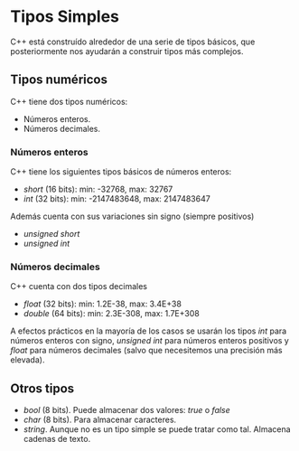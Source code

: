 # Tipos Simples

C++ está construído alrededor de una serie de tipos básicos, que posteriormente nos ayudarán a construir tipos más complejos.

## Tipos numéricos

C++ tiene dos tipos numéricos:

- Números enteros.
- Números decimales.

### Números enteros

C++ tiene los siguientes tipos básicos de números enteros:

- _short_ (16 bits): min: -32768, max: 32767
- _int_ (32 bits): min: -2147483648, max: 2147483647

Además cuenta con sus variaciones sin signo (siempre positivos)

- _unsigned short_
- _unsigned int_

### Números decimales

C++ cuenta con dos tipos decimales

- _float_ (32 bits): min: 1.2E-38, max: 3.4E+38
- _double_ (64 bits): min: 2.3E-308, max: 1.7E+308

A efectos prácticos en la mayoría de los casos se usarán los tipos _int_ para números enteros con signo, _unsigned int_ para números enteros positivos y _float_ para números decimales (salvo que necesitemos una precisión más elevada).

## Otros tipos

- _bool_ (8 bits). Puede almacenar dos valores: _true_ o _false_
- _char_ (8 bits). Para almacenar caracteres.
- _string_. Aunque no es un tipo simple se puede tratar como tal. Almacena cadenas de texto.
